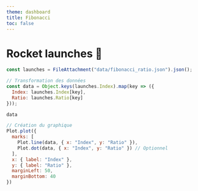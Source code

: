 ```yaml
---
theme: dashboard
title: Fibonacci
toc: false
---
```


# Rocket launches 🚀

<!-- Load and transform the data -->

```js
const launches = FileAttachment("data/fibonacci_ratio.json").json();
```

<!-- A shared color scale for consistency, sorted by the number of launches -->

```js
// Transformation des données
const data = Object.keys(launches.Index).map(key => ({
  Index: launches.Index[key],
  Ratio: launches.Ratio[key]
}));
```

```js
data
```

```js
// Création du graphique
Plot.plot({
  marks: [
    Plot.line(data, { x: "Index", y: "Ratio" }),
    Plot.dot(data, { x: "Index", y: "Ratio" }) // Optionnel
  ],
  x: { label: "Index" },
  y: { label: "Ratio" },
  marginLeft: 50,
  marginBottom: 40
})
```
